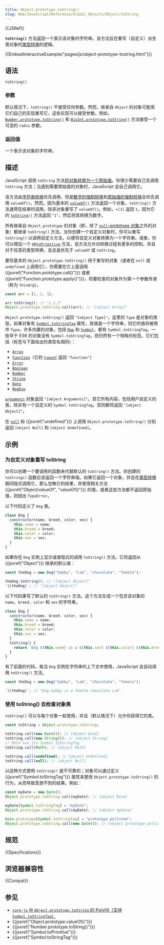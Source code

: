 ```yaml
---
title: Object.prototype.toString()
slug: Web/JavaScript/Reference/Global_Objects/Object/toString
---
```


{{JSRef}}

**`toString()`** 方法返回一个表示该对象的字符串。该方法旨在重写（自定义）派生类对象的[类型转换](/zh-CN/docs/Web/JavaScript/Data_structures#类型转换)的逻辑。

{{EmbedInteractiveExample("pages/js/object-prototype-tostring.html")}}

## 语法

```js-nolint
toString()
```

### 参数

默认情况下，`toString()` 不接受任何参数。然而，继承自 `Object` 的对象可能用它们自己的实现重写它，这些实现可以接受参数。例如，[`Number.prototype.toString()`](/zh-CN/docs/Web/JavaScript/Reference/Global_Objects/Number/toString) 和 [`BigInt.prototype.toString()`](/zh-CN/docs/Web/JavaScript/Reference/Global_Objects/BigInt/toString) 方法接受一个可选的 `radix` 参数。

### 返回值

一个表示该对象的字符串。

## 描述

JavaScript 调用 `toString` 方法[将对象转换为一个原始值](/zh-CN/docs/Web/JavaScript/Data_structures#类型转换)。你很少需要自己去调用 `toString` 方法；当遇到需要原始值的对象时，JavaScript 会自己调用它。

该方法由[字符串转换](/zh-CN/docs/Web/JavaScript/Reference/Global_Objects/String#string_coercion)优先调用，但是[数字的强制转换](/zh-CN/docs/Web/JavaScript/Data_structures#numeric_coercion)和[原始值的强制转换](/zh-CN/docs/Web/JavaScript/Data_structures#primitive_coercion)会优先调用 `valueOf()`。然而，因为基本的 [`valueOf()`](/zh-CN/docs/Web/JavaScript/Reference/Global_Objects/Object/valueOf) 方法返回一个对象，`toString()` 方法通常在结束时调用，除非对象重写了 `valueOf()`。例如，`+[1]` 返回 `1`，因为它的 [`toString()`](/zh-CN/docs/Web/JavaScript/Reference/Global_Objects/Array/toString) 方法返回 `"1"`，然后将其转换为数字。

所有继承自 `Object.prototype` 的对象（即，除了 [`null`-prototype 对象](/zh-CN/docs/Web/JavaScript/Reference/Global_Objects/Object#null-prototype_objects)之外的对象）都继承 `toString()` 方法。当你创建一个自定义对象时，你可以重写 `toString()` 以调用自定义方法，以便将自定义对象转换为一个字符串。或者，你可以增加一个 [`@@toPrimitive`](/zh-CN/docs/Web/JavaScript/Reference/Global_Objects/Symbol/toPrimitive) 方法，该方法允许对转换过程有更多的控制，并且对于任意的类型转换，且总是优先于 `valueOf` 或 `toString`。

要将基本的 `Object.prototype.toString()` 用于重写的对象（或者在 `null` 或 `undefined` 上调用它），你需要在它上面调用 {{jsxref("Function.prototype.call()")}} 或者 {{jsxref("Function.prototype.apply()")}}，将要检查的对象作为第一个参数传递（称为 `thisArg`）。

```js
const arr = [1, 2, 3];

arr.toString(); // "1,2,3"
Object.prototype.toString.call(arr); // "[object Array]"
```

`Object.prototype.toString()` 返回 `"[object Type]"`，这里的 `Type` 是对象的类型。如果对象有 [`Symbol.toStringTag`](/zh-CN/docs/Web/JavaScript/Reference/Global_Objects/Symbol/toStringTag) 属性，其值是一个字符串，则它的值将被用作 `Type`。许多内置的对象，包括 [`Map`](/zh-CN/docs/Web/JavaScript/Reference/Global_Objects/Map) 和 [`Symbol`](/zh-CN/docs/Web/JavaScript/Reference/Global_Objects/Symbol)，都有 `Symbol.toStringTag`。一些早于 ES6 的对象没有 `Symbol.toStringTag`，但仍然有一个特殊的标签。它们包括（标签与下面给出的类型名相同）：

- [`Array`](/zh-CN/docs/Web/JavaScript/Reference/Global_Objects/Array)
- [`Function`](/zh-CN/docs/Web/JavaScript/Reference/Functions)（它的 [`typeof`](/zh-CN/docs/Web/JavaScript/Reference/Operators/typeof) 返回 `"function"`）
- [`Error`](/zh-CN/docs/Web/JavaScript/Reference/Global_Objects/Error)
- [`Boolean`](/zh-CN/docs/Web/JavaScript/Reference/Global_Objects/Boolean)
- [`Number`](/zh-CN/docs/Web/JavaScript/Reference/Global_Objects/Number)
- [`String`](/zh-CN/docs/Web/JavaScript/Reference/Global_Objects/String)
- [`Date`](/zh-CN/docs/Web/JavaScript/Reference/Global_Objects/Date)
- [`RegExp`](/zh-CN/docs/Web/JavaScript/Reference/Global_Objects/RegExp)

[`arguments`](/zh-CN/docs/Web/JavaScript/Reference/Functions/arguments) 对象返回 `"[object Arguments]"`。其它所有内容，包括用户自定义的类，除非有一个自定义的 `Symbol.toStringTag`，否则都将返回 `"[object Object]"`。

在 [`null`](/zh-CN/docs/Web/JavaScript/Reference/Operators/null) 和 {{jsxref("undefined")}} 上调用 `Object.prototype.toString()` 分别返回 `[object Null]` 和 `[object Undefined]`。

## 示例

### 为自定义对象重写 toString

你可以创建一个要调用的函数来代替默认的 `toString()` 方法。你创建的 `toString()` 函数应该返回一个字符串值。如果它返回一个对象，并且在[类型转换](/zh-CN/docs/Web/JavaScript/Data_structures#type_coercion)期间隐式调用它，那么忽略它的结果，并使用相关方法 {{jsxref("Object/valueOf", "valueOf()")}} 的值，或者这些方法都不返回原始值，则抛出 `TypeError`。

以下代码定义了 `Dog` 类。

```js
class Dog {
  constructor(name, breed, color, sex) {
    this.name = name;
    this.breed = breed;
    this.color = color;
    this.sex = sex;
  }
}
```

如果你在 `Dog` 实例上显示或者隐式的调用 `toString()` 方法，它将返回从 {{jsxref("Object")}} 继承的默认值：

```js
const theDog = new Dog("Gabby", "Lab", "chocolate", "female");

theDog.toString(); // "[object Object]"
`${theDog}`; // "[object Object]"
```

以下代码重写了默认的 `toString()` 方法。这个方法生成一个包含该对象的 `name`、`breed`、`color` 和 `sex` 的字符串。

```js
class Dog {
  constructor(name, breed, color, sex) {
    this.name = name;
    this.breed = breed;
    this.color = color;
    this.sex = sex;
  }
  toString() {
    return `Dog ${this.name} is a ${this.sex} ${this.color} ${this.breed}`;
  }
}
```

有了前面的代码，每当 `Dog` 实例在字符串的上下文中使用，JavaScript 会自动调用 `toString()` 方法。

```js
const theDog = new Dog("Gabby", "Lab", "chocolate", "female");

`${theDog}`; // "Dog Gabby is a female chocolate Lab"
```

### 使用 toString() 去检查对象类

`toString()` 可以与每个对象一起使用，并且（默认情况下）允许你获得它的类。

```js
const toString = Object.prototype.toString;

toString.call(new Date()); // [object Date]
toString.call(new String()); // [object String]
// Math has its Symbol.toStringTag
toString.call(Math); // [object Math]

toString.call(undefined); // [object Undefined]
toString.call(null); // [object Null]
```

以这种方式使用 `toString()` 是不可靠的；对象可以通过定义 {{jsxref("Symbol.toStringTag")}} 属性来更改 `Object.prototype.toString()` 的行为，从而导致意想不到的结果。例如：

```js
const myDate = new Date();
Object.prototype.toString.call(myDate); // [object Date]

myDate[Symbol.toStringTag] = "myDate";
Object.prototype.toString.call(myDate); // [object myDate]

Date.prototype[Symbol.toStringTag] = "prototype polluted";
Object.prototype.toString.call(new Date()); // [object prototype polluted]
```

## 规范

{{Specifications}}

## 浏览器兼容性

{{Compat}}

## 参见

- [`core-js` 中 `Object.prototype.toString` 的 Polyfill（支持 `Symbol.toStringTag`）](https://github.com/zloirock/core-js#ecmascript-object)
- {{jsxref("Object.prototype.valueOf()")}}
- {{jsxref("Number.prototype.toString()")}}
- {{jsxref("Symbol.toPrimitive")}}
- {{jsxref("Symbol.toStringTag")}}
